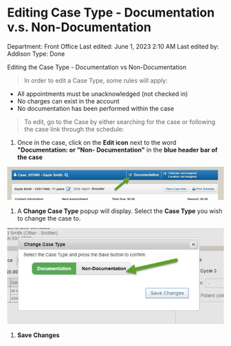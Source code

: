 # Editing Case Type - Documentation v.s. Non-Documentation

Department: Front Office
Last edited: June 1, 2023 2:10 AM
Last edited by: Addison
Type: Done

Editing the Case Type - Documentation vs Non-Documentation

> In order to edit a Case Type, some rules will apply:
> 
- All appointments must be unacknowledged (not checked in)
- No charges can exist in the account
- No documentation has been performed within the case

> To edit, go to the Case by either searching for the case or following the case link through the schedule:
> 
1. Once in the case, click on the **Edit icon** next to the word **"Documentation: or "Non- Documentation"** in the **blue header bar of the case**

![Editing%20Case%20Type%20-%20Documentation%20v%20s%20Non-Document%2069d1221db3b049a7ba976a5830e8339f/image2.jpeg](Editing%20Case%20Type%20-%20Documentation%20v%20s%20Non-Document%2069d1221db3b049a7ba976a5830e8339f/image2.jpeg)

1. A **Change Case Type** popup will display. Select the **Case Type** you wish to change the case to.

![Editing%20Case%20Type%20-%20Documentation%20v%20s%20Non-Document%2069d1221db3b049a7ba976a5830e8339f/image3.jpeg](Editing%20Case%20Type%20-%20Documentation%20v%20s%20Non-Document%2069d1221db3b049a7ba976a5830e8339f/image3.jpeg)

1. **Save Changes**